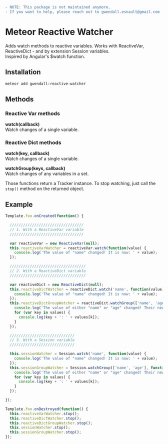 ```diff
- NOTE: This package is not maintained anymore.
- If you want to help, please reach out to gwendall.esnault@gmail.com
```

Meteor Reactive Watcher
=======================

Adds watch methods to reactive variables. Works with ReactiveVar, ReactiveDict - and by extension Session variables.  
Inspired by Angular's $watch function.


Installation
------------

``` sh
meteor add gwendall:reactive-watcher
```

Methods
----------

### Reactive Var methods
**watch(callback)**  
Watch changes of a single variable.  

### Reactive Dict methods
**watch(key, callback)**  
Watch changes of a single variable.  

**watchGroup(keys, callback)**  
Watch changes of any variables in a set.  

Those functions return a Tracker instance. To stop watching, just call the ```stop()``` method on the returned object.

Example
-------

``` javascript
Template.foo.onCreated(function() {

  /////////////////////////////////
  // 1. With a ReactiveVar variable
  /////////////////////////////////

  var reactiveVar = new ReactiveVar(null);
  this.reactiveVarWatcher = reactiveVar.watch(function(value) {
    console.log('The value of "name" changed! It is now: ' + value);
  });

  //////////////////////////////////
  // 2. With a ReactiveDict variable
  //////////////////////////////////

  var reactiveDict = new ReactiveDict(null);
  this.reactiveDictWatcher = reactiveDict.watch('name', function(value) {
    console.log('The value of "name" changed! It is now: ' + value);
  });
  this.reactiveDictGroupWatcher = reactiveDict.watchGroup(['name', 'age'], function(values) {
    console.log('The value of either "name" or "age" changed! Their new values are now the following.');
    for (var key in values) {
      console.log(key + ': ' + values[k]);
    }
  });

  /////////////////////////////
  // 3. With a Session variable
  /////////////////////////////

  this.sessionWatcher = Session.watch('name', function(value) {
    console.log('The value of "name" changed! It is now: ' + value);
  });
  this.sessionGroupWatcher = Session.watchGroup(['name', 'age'], function(values) {
    console.log('The value of either "name" or "age" changed! Their new values are now the following.');
    for (var key in values) {
      console.log(key + ': ' + values[k]);
    }
  });

});

Template.foo.onDestroyed(function() {
  this.reactiveVarWatcher.stop();
  this.reactiveDictWatcher.stop();
  this.reactiveDictGroupWatcher.stop();
  this.sessionWatcher.stop();
  this.sessionGroupWatcher.stop();
});
```
